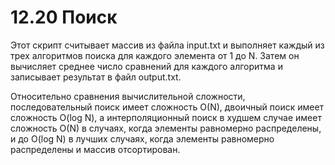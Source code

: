 # 12.20 Поиск
Этот скрипт считывает массив из файла input.txt и выполняет каждый из трех алгоритмов поиска для каждого элемента от 1 до N. Затем он вычисляет среднее число сравнений для каждого алгоритма и записывает результат в файл output.txt.

Относительно сравнения вычислительной сложности, последовательный поиск имеет сложность O(N), двоичный поиск имеет сложность O(log N), а интерполяционный поиск в худшем случае имеет сложность O(N) в случаях, когда элементы равномерно распределены, и до O(log N) в лучших случаях, когда элементы равномерно распределены и массив отсортирован.